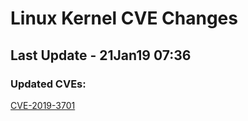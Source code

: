 
# **Linux Kernel CVE Changes**

## Last Update - 21Jan19 07:36

### **Updated CVEs:**

[CVE-2019-3701](https://www.linuxkernelcves.com/#/cves/CVE-2019-3701)